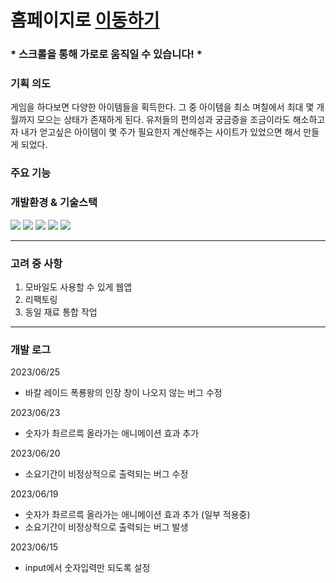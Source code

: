 # 홈페이지로 [이동하기](https://cet4713.cafe24.com/) 
### * 스크롤을 통해 가로로 움직일 수 있습니다! *

### 기획 의도
게임을 하다보면 다양한 아이템들을 획득한다. 그 중 아이템을 최소 며칠에서 최대 몇 개월까지 모으는 상태가 존재하게 된다.
유저들의 편의성과 궁금증을 조금이라도 해소하고자 내가 얻고싶은 아이템이 몇 주가 필요한지 계산해주는 사이트가 있었으면 해서 만들게 되었다.

### 주요 기능

### 개발환경 & 기술스택
<div>
  <img src="https://img.shields.io/badge/html5-E34F26?style=for-the-badge&logo=html5&logoColor=white">
  <img src="https://img.shields.io/badge/css-1572B6?style=for-the-badge&logo=css3&logoColor=white">
  <img src="https://img.shields.io/badge/javascript-F7DF1E?style=for-the-badge&logo=javascript&logoColor=black">
  <img src='https://img.shields.io/badge/Vue.js-35495E?style=for-the-badge&logo=vuedotjs&logoColor=4FC08D'/>
  <img src="https://img.shields.io/badge/Visual Studio Code-007ACC?style=for-the-badge&logo=Visual Studio Code&logoColor=white"/>
</div>


---
### 고려 중 사항
1. 모바일도 사용할 수 있게 웹앱
2. 리팩토링
3. 동일 재료 통합 작업
---
### 개발 로그

2023/06/25
* 바칼 레이드 폭룡왕의 인장 창이 나오지 않는 버그 수정

2023/06/23
* 숫자가 촤르르륵 올라가는 애니메이션 효과 추가

2023/06/20
* 소요기간이 비정상적으로 출력되는 버그 수정

2023/06/19
* 숫자가 촤르르륵 올라가는 애니메이션 효과 추가 (일부 적용중)
* 소요기간이 비정상적으로 출력되는 버그 발생

2023/06/15
* input에서 숫자입력만 되도록 설정
